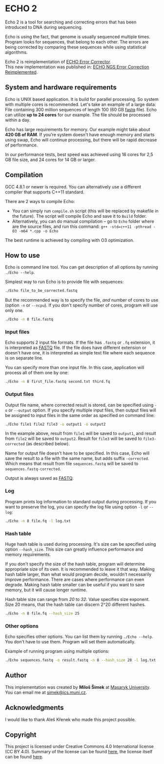 
# ECHO 2
Echo 2 is a tool for searching and correcting errors that has been introduced
to DNA during sequencing.

Echo is using the fact, that genome is usually sequenced multiple times.
Program looks for sequences, that belong to each other. The errors are being
corrected by comparing these sequences while using statistical algorithms.

Echo 2 is reimplementation of [ECHO Error Corrector][orig echo].  
This new implementation was published in:
[ECHO NGS Error Correction Reimplemented][new echo].

[orig echo]: https://www.ncbi.nlm.nih.gov/pubmed/21482625
[new echo]: http://www.memics.cz/2015/download/memics15-proceedings.pdf#page=68

## System and hardware requirements
Echo is UNIX based application. It is build for parallel processing.
So system with multiple cores is recommended. Let's take an example
of a large data: File containing 300 million sequences of length 100
(60 GB [fastq] file).
Echo can utilize **up to 24 cores** for our example. The file should
be processed within a day.

Echo has large requirements for memory. Our example might take about
**420 GB of RAM**. If you're system doesn't have enough memory and
starts using swap, Echo will continue processing, *but* there will be
rapid decrease of performance.

In our performance tests, best speed was achieved using 16 cores
for 2,5 GB file size, and 24 cores for 14 GB or larger.

## Compilation
GCC 4.8.1 or newer is required. You can alternatively use a different
compiler that supports C++11 standard.

There are 2 ways to compile Echo:
- You can simply run `compile.sh` script (this will be replaced by
  makefile in the future). The script will compile Echo and
  save it to `Build` folder.
- Alternatively, you can do manual compilation – go to `Echo` folder
  where are the source files, and run this command:
  `g++ -std=c++11 -pthread -O3 -m64 *.cpp -o Echo`

The best runtime is achieved by compiling with O3 optimization.

## How to use
Echo is command line tool. You can get description
of all options by running `./Echo --help`.

Simplest way to run Echo is to provide file with sequences:

``` bash
./Echo file_to_be_corrected.fastq
```

But the recommended way is to specify the file, *and* number of cores to use
(option `-n` or `--ncpu`). If you don't specify number of cores,
program will use only one.

``` bash
./Echo -n 8 file.fastq
```

### Input files
Echo supports 2 input file formats. If the file has `.fastq` or `.fq`
extension, it is interpreted as [FASTQ] file. If the file does have
different extension or doesn't have one, it is interpreted as simple
text file where each sequence is on separate line.

[FASTQ]: https://en.wikipedia.org/wiki/FASTQ_format

You can specify more than one input file. In this case, application
will process all of them one by one:

``` bash
./Echo -n 8 first_file.fastq second.txt third.fq
```

### Output files
Output file name, where corrected result is stored, can be specified
using `-o` or `--output` option. If you specify multiple input files,
then output files will be assigned to input files in the same order as
specified on command line:

``` bash
./Echo file1 file2 file3 -o output1 -o output2
```

In the example above, result from `file1` will be saved to `output1`, and
result from `file2` will be saved to `output2`. Result for `file3`
will be saved to `file3-corrected` (as described below).

Name for output file doesn't have to be specified. In this case,
Echo will save the result to a file with the same name, but adds
suffix `-corrected`. Which means that result from file
`sequences.fastq` will be saved to `sequences.fastq-corrected`.

Output is always saved as [FASTQ].

### Log
Program prints log information to standard output during processing.
If you want to preserve the log, you can specify the log file using
option `-l` or `--log`:

``` bash
./Echo -n 8 file.fq -l log.txt
```

### Hash table
Huge hash table is used during processing. It's size can be specified
using option `--hash_size`. This size can greatly influence performance and
memory requirements.

If you don't specify the size of the hash table, program will determine
appropriate size of its own. It is recommended to leave it that way.
Making hash table larger, than what would program decide, wouldn't
necessarily improve performance. There are cases where performance
can even degrade. Making hash table smaller can be useful if you want
to save memory, but it will cause longer runtime.

Hash table size can range from *20* to *32*. Value specifies
size exponent. Size 20 means, that the hash table can discern 2^20
different hashes.

``` bash
./Echo -n 8 file.fq --hash_size 25
```

### Other options
Echo specifies other options. You can list them by running `./Echo --help`.
You don't have to use them. Program will set them automatically.

Example of running program using multiple options:
``` bash
./Echo sequences.fastq -o result.fastq -n 8 --hash_size 28 -l log.txt --kmer 20
```

## Author
This implementation was created by **Miloš Šimek** at
[Masaryk University](https://www.muni.cz/en).  
You can email me at <simek@ics.muni.cz>.

## Acknowledgments
I would like to thank Aleš Křenek who made this project possible.

## Copyright
This project is licensed under Creative Commons 4.0 International
license (CC BY 4.0). Summary of the license can be found
[here][lshort], the license itself can be found [here][llong].

[lshort]: https://creativecommons.org/licenses/by/4.0/
[llong]:  https://creativecommons.org/licenses/by/4.0/legalcode
